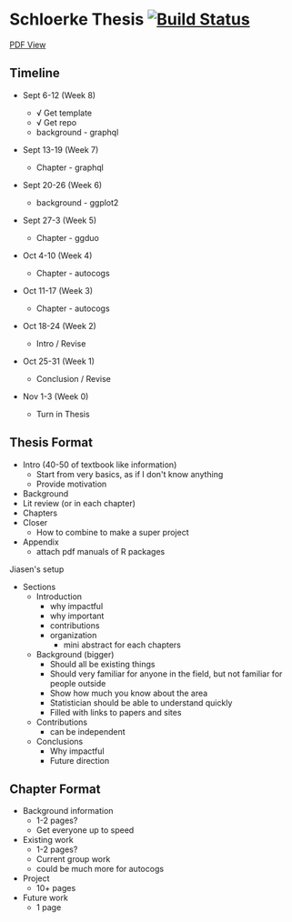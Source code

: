 
# Schloerke Thesis [![Build Status](https://travis-ci.org/schloerke/thesis-schloerke.svg?branch=master)](https://travis-ci.org/schloerke/thesis-schloerke)

[PDF View](http://schloerke/thesis-schloerke/)

## Timeline

* Sept 6-12 (Week 8)
  * √ Get template
  * √ Get repo
  * background - graphql

* Sept 13-19 (Week 7)
  * Chapter - graphql


* Sept 20-26 (Week 6)
  * background - ggplot2


* Sept 27-3 (Week 5)
  * Chapter - ggduo


* Oct 4-10 (Week 4)
  * Chapter - autocogs


* Oct 11-17 (Week 3)
  * Chapter - autocogs


* Oct 18-24 (Week 2)
  * Intro / Revise


* Oct 25-31 (Week 1)
  * Conclusion / Revise


* Nov 1-3 (Week 0)
  * Turn in Thesis


## Thesis Format

* Intro (40-50 of textbook like information)
  * Start from very basics, as if I don't know anything
  * Provide motivation
* Background
* Lit review (or in each chapter)
* Chapters
* Closer
  * How to combine to make a super project
* Appendix
  * attach pdf manuals of R packages

Jiasen's setup
* Sections
  * Introduction
    * why impactful
    * why important
    * contributions
    * organization
      * mini abstract for each chapters
  * Background (bigger)
    * Should all be existing things
    * Should very familiar for anyone in the field, but not familiar for people outside
    * Show how much you know about the area
    * Statistician should be able to understand quickly
    * Filled with links to papers and sites
  * Contributions
    * can be independent
  * Conclusions
    * Why impactful
    * Future direction


## Chapter Format

* Background information
  * 1-2 pages?
  * Get everyone up to speed
* Existing work
  * 1-2 pages?
  * Current group work
  * could be much more for autocogs
* Project
  * 10+ pages
* Future work
  * 1 page
